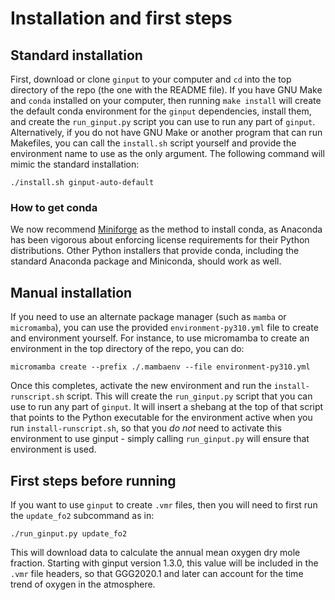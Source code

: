 # Installation and first steps

## Standard installation

First, download or clone `ginput` to your computer and `cd` into the top directory of the repo (the one with the README file).
If you have GNU Make and `conda` installed on your computer, then running `make install` will create the default conda environment
for the `ginput` dependencies, install them, and create the `run_ginput.py` script you can use to run any part of `ginput`.
Alternatively, if you do not have GNU Make or another program that can run Makefiles, you can call the `install.sh` script
yourself and provide the environment name to use as the only argument.
The following command will mimic the standard installation:

```
./install.sh ginput-auto-default
```

### How to get conda

We now recommend [Miniforge](https://github.com/conda-forge/miniforge) as the method to install conda, as Anaconda has been vigorous
about enforcing license requirements for their Python distributions.
Other Python installers that provide conda, including the standard Anaconda package and Miniconda, should work as well.

## Manual installation

If you need to use an alternate package manager (such as `mamba` or `micromamba`), you can use the provided `environment-py310.yml`
file to create and environment yourself.
For instance, to use micromamba to create an environment in the top directory of the repo, you can do:

```
micromamba create --prefix ./.mambaenv --file environment-py310.yml
```

Once this completes, activate the new environment and run the `install-runscript.sh` script.
This will create the `run_ginput.py` script that you can use to run any part of `ginput`.
It will insert a shebang at the top of that script that points to the Python executable for the
environment active when you run `install-runscript.sh`, so that you _do not_ need to activate this
environment to use ginput - simply calling `run_ginput.py` will ensure that environment is used.

## First steps before running

If you want to use `ginput` to create `.vmr` files, then you will need to first run the `update_fo2`
subcommand as in:

```
./run_ginput.py update_fo2
```

This will download data to calculate the annual mean oxygen dry mole fraction.
Starting with ginput version 1.3.0, this value will be included in the `.vmr` file headers,
so that GGG2020.1 and later can account for the time trend of oxygen in the atmosphere.
